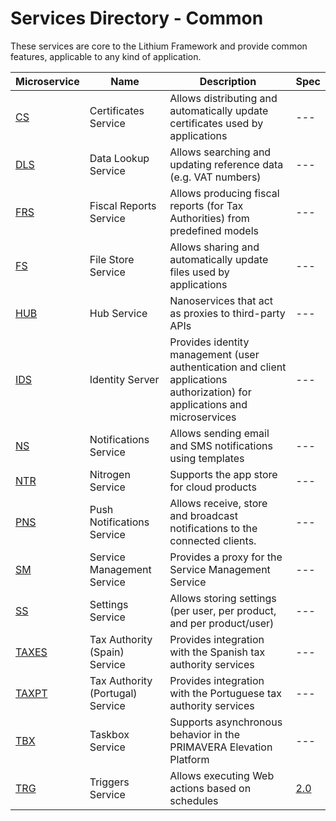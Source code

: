 # Services Directory - Common

These services are core to the Lithium Framework and provide common features, applicable to any kind of application.

| Microservice | Name | Description | Spec |
| - | - | - | - |
| [CS](./cs.md) | Certificates Service | Allows distributing and automatically update certificates used by applications | --- |
| [DLS](./dls.md) | Data Lookup Service | Allows searching and updating reference data (e.g. VAT numbers) | --- |
| [FRS](./frs.md) | Fiscal Reports Service | Allows producing fiscal reports (for Tax Authorities) from predefined models | --- |
| [FS](./fs.md) | File Store Service | Allows sharing and automatically update files used by applications | --- |
| [HUB](./hub.md) | Hub Service | Nanoservices that act as proxies to third-party APIs | --- |
| [IDS](./ids.md) | Identity Server | Provides identity management (user authentication and client applications authorization) for applications and microservices | --- |
| [NS](./ns.md) | Notifications Service | Allows sending email and SMS notifications using templates | --- |
| [NTR](./ntr.md) | Nitrogen Service | Supports the app store for cloud products | --- |
| [PNS](./pns.md) | Push Notifications Service | Allows receive, store and broadcast notifications to the connected clients. | --- |
| [SM](./sm.md) | Service Management Service | Provides a proxy for the Service Management Service | --- |
| [SS](./ss.md) | Settings Service | Allows storing settings (per user, per product, and per product/user) | --- |
| [TAXES](./taxes.md) | Tax Authority (Spain) Service | Provides integration with the Spanish tax authority services | --- |
| [TAXPT](./taxpt.md) | Tax Authority (Portugal) Service | Provides integration with the Portuguese tax authority services | --- |
| [TBX](./tbx.md) | Taskbox Service | Supports asynchronous behavior in the PRIMAVERA Elevation Platform | --- |
| [TRG](./trg.md)| Triggers Service | Allows executing Web actions based on schedules | [2.0](./specs/trg-spec-2.0.md) |
